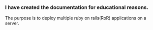 ### I have created the documentation for educational reasons. 

The purpose is to deploy multiple ruby on rails(RoR) applications on a server. 